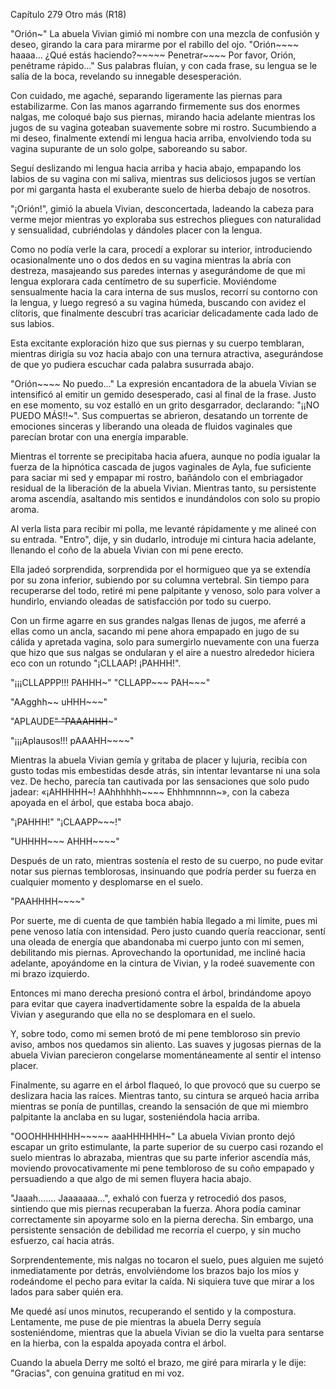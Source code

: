 
Capítulo 279 Otro más (R18)

"Orión~" La abuela Vivian gimió mi nombre con una mezcla de confusión y deseo, girando la cara para mirarme por el rabillo del ojo. "Orión~~~~ haaaa... ¿Qué estás haciendo?~~~~~ Penetrar~~~~ Por favor, Orión, penétrame rápido..." Sus palabras fluían, y con cada frase, su lengua se le salía de la boca, revelando su innegable desesperación.

Con cuidado, me agaché, separando ligeramente las piernas para estabilizarme. Con las manos agarrando firmemente sus dos enormes nalgas, me coloqué bajo sus piernas, mirando hacia adelante mientras los jugos de su vagina goteaban suavemente sobre mi rostro. Sucumbiendo a mi deseo, finalmente extendí mi lengua hacia arriba, envolviendo toda su vagina supurante de un solo golpe, saboreando su sabor.

Seguí deslizando mi lengua hacia arriba y hacia abajo, empapando los labios de su vagina con mi saliva, mientras sus deliciosos jugos se vertían por mi garganta hasta el exuberante suelo de hierba debajo de nosotros.

"¡Orión!", gimió la abuela Vivian, desconcertada, ladeando la cabeza para verme mejor mientras yo exploraba sus estrechos pliegues con naturalidad y sensualidad, cubriéndolas y dándoles placer con la lengua.

Como no podía verle la cara, procedí a explorar su interior, introduciendo ocasionalmente uno o dos dedos en su vagina mientras la abría con destreza, masajeando sus paredes internas y asegurándome de que mi lengua explorara cada centímetro de su superficie. Moviéndome sensualmente hacia la cara interna de sus muslos, recorrí su contorno con la lengua, y luego regresó a su vagina húmeda, buscando con avidez el clítoris, que finalmente descubrí tras acariciar delicadamente cada lado de sus labios.

Esta excitante exploración hizo que sus piernas y su cuerpo temblaran, mientras dirigía su voz hacia abajo con una ternura atractiva, asegurándose de que yo pudiera escuchar cada palabra susurrada abajo.

"Orión~~~~ No puedo..." La expresión encantadora de la abuela Vivian se intensificó al emitir un gemido desesperado, casi al final de la frase. Justo en ese momento, su voz estalló en un grito desgarrador, declarando: "¡¡NO PUEDO MÁS!!~". Sus compuertas se abrieron, desatando un torrente de emociones sinceras y liberando una oleada de fluidos vaginales que parecían brotar con una energía imparable.

Mientras el torrente se precipitaba hacia afuera, aunque no podía igualar la fuerza de la hipnótica cascada de jugos vaginales de Ayla, fue suficiente para saciar mi sed y empapar mi rostro, bañándolo con el embriagador residual de la liberación de la abuela Vivian. Mientras tanto, su persistente aroma ascendía, asaltando mis sentidos e inundándolos con solo su propio aroma.

Al verla lista para recibir mi polla, me levanté rápidamente y me alineé con su entrada. "Entro", dije, y sin dudarlo, introduje mi cintura hacia adelante, llenando el coño de la abuela Vivian con mi pene erecto.

Ella jadeó sorprendida, sorprendida por el hormigueo que ya se extendía por su zona inferior, subiendo por su columna vertebral. Sin tiempo para recuperarse del todo, retiré mi pene palpitante y venoso, solo para volver a hundirlo, enviando oleadas de satisfacción por todo su cuerpo.

Con un firme agarre en sus grandes nalgas llenas de jugos, me aferré a ellas como un ancla, sacando mi pene ahora empapado en jugo de su cálida y apretada vagina, solo para sumergirlo nuevamente con una fuerza que hizo que sus nalgas se ondularan y el aire a nuestro alrededor hiciera eco con un rotundo "¡CLLAAP! ¡PAHHH!".

"¡¡¡CLLAPPP!!! PAHHH~" "CLLAPP~~~ PAH~~~"

"AAgghh~~ uHHH~~~"

"APLAUDE~~" "PAAAHHH~~~"

"¡¡¡Aplausos!!! pAAAHH~~~~"

Mientras la abuela Vivian gemía y gritaba de placer y lujuria, recibía con gusto todas mis embestidas desde atrás, sin intentar levantarse ni una sola vez. De hecho, parecía tan cautivada por las sensaciones que solo pudo jadear: «¡AHHHHH~! AAhhhhhh~~~~ Ehhhmnnnn~», con la cabeza apoyada en el árbol, que estaba boca abajo.

"¡PAHHH!" "¡CLAAPP~~~!"

"UHHHH~~~ AHHH~~~~"

Después de un rato, mientras sostenía el resto de su cuerpo, no pude evitar notar sus piernas temblorosas, insinuando que podría perder su fuerza en cualquier momento y desplomarse en el suelo.

"PAAHHHH~~~~"

Por suerte, me di cuenta de que también había llegado a mi límite, pues mi pene venoso latía con intensidad. Pero justo cuando quería reaccionar, sentí una oleada de energía que abandonaba mi cuerpo junto con mi semen, debilitando mis piernas. Aprovechando la oportunidad, me incliné hacia adelante, apoyándome en la cintura de Vivian, y la rodeé suavemente con mi brazo izquierdo.

Entonces mi mano derecha presionó contra el árbol, brindándome apoyo para evitar que cayera inadvertidamente sobre la espalda de la abuela Vivian y asegurando que ella no se desplomara en el suelo.

Y, sobre todo, como mi semen brotó de mi pene tembloroso sin previo aviso, ambos nos quedamos sin aliento. Las suaves y jugosas piernas de la abuela Vivian parecieron congelarse momentáneamente al sentir el intenso placer.

Finalmente, su agarre en el árbol flaqueó, lo que provocó que su cuerpo se deslizara hacia las raíces. Mientras tanto, su cintura se arqueó hacia arriba mientras se ponía de puntillas, creando la sensación de que mi miembro palpitante la anclaba en su lugar, sosteniéndola hacia arriba.

"OOOHHHHHHH~~~~~ aaaHHHHHH~" La abuela Vivian pronto dejó escapar un grito estimulante, la parte superior de su cuerpo casi rozando el suelo mientras lo abrazaba, mientras que su parte inferior ascendía más, moviendo provocativamente mi pene tembloroso de su coño empapado y persuadiendo a que algo de mi semen fluyera hacia abajo.

"Jaaah....... Jaaaaaaa...", exhaló con fuerza y ​​retrocedió dos pasos, sintiendo que mis piernas recuperaban la fuerza. Ahora podía caminar correctamente sin apoyarme solo en la pierna derecha. Sin embargo, una persistente sensación de debilidad me recorría el cuerpo, y sin mucho esfuerzo, caí hacia atrás.

Sorprendentemente, mis nalgas no tocaron el suelo, pues alguien me sujetó inmediatamente por detrás, envolviéndome los brazos bajo los míos y rodeándome el pecho para evitar la caída. Ni siquiera tuve que mirar a los lados para saber quién era.

Me quedé así unos minutos, recuperando el sentido y la compostura. Lentamente, me puse de pie mientras la abuela Derry seguía sosteniéndome, mientras que la abuela Vivian se dio la vuelta para sentarse en la hierba, con la espalda apoyada contra el árbol.

Cuando la abuela Derry me soltó el brazo, me giré para mirarla y le dije: "Gracias", con genuina gratitud en mi voz.
